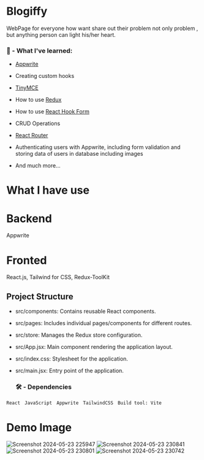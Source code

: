 
# Blogiffy
WebPage for everyone how want share out their problem not only problem , but anything person can light his/her heart.
### 🧠 - What I've learned:

- [Appwrite](https://appwrite.io/)

- Creating custom hooks
- [TinyMCE](https://www.tiny.cloud/)
- How to use [Redux](https://redux-toolkit.js.org/)
- How to use [React Hook Form](https://react-hook-form.com/) 
- CRUD Operations
- [React Router](https://reactrouter.com/en/main) 
- Authenticating users with Appwrite, including form validation and storing data of users in database including images 
- And much more...
  
 
# What I have use
# Backend
Appwrite
# Fronted
React.js,
Tailwind for CSS,
Redux-ToolKit

## Project Structure

- src/components: Contains reusable React components.
- src/pages: Includes individual pages/components for different routes.
- src/store: Manages the Redux store configuration.
- src/App.jsx: Main component rendering the application layout.
- src/index.css: Stylesheet for the application.
- src/main.jsx: Entry point of the application.

  ### 🛠️ - Dependencies 
 
 `React` &nbsp; `JavaScript` &nbsp; `Appwrite` &nbsp; `TailwindCSS` &nbsp; `Build tool: Vite` 
 
# Demo Image
![Screenshot 2024-05-23 225947](https://github.com/shalini1008/blogiffy/assets/122449558/a8930798-7d99-46a7-adc4-cb123f47c280)
![Screenshot 2024-05-23 230841](https://github.com/shalini1008/blogiffy/assets/122449558/a261007a-9c7c-4705-9c03-808339396501)
![Screenshot 2024-05-23 230801](https://github.com/shalini1008/blogiffy/assets/122449558/12e20a1c-7cd1-418f-97d9-fd3df86793a3)
![Screenshot 2024-05-23 230742](https://github.com/shalini1008/blogiffy/assets/122449558/30b666ef-c1f9-4e60-9c23-ace7b9fc8251)
